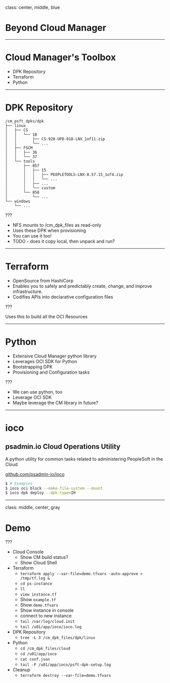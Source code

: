 class: center, middle, blue

# Beyond Cloud Manager

---

# Cloud Manager's Toolbox

* DPK Repository
* Terraform
* Python

---

# DPK Repository

```
/cm_psft_dpks/dpk
├── linux
│   ├── CS
│   │   └── 18
│   │       ├── CS-920-UPD-018-LNX_1of11.zip
│   │       └── ...
│   ├── FSCM
│   │   ├── 36
│   │   └── 37
│   └── tools
│       ├── 857
│       │   ├── 15
│       │   │   ├── PEOPLETOOLS-LNX-8.57.15_1of4.zip
│       │   │   └── ...
│       │   ├── ...
│       │   └── custom
│       └── 858
│           └── ...
└── windows
    └── ...
```

???

* NFS mounts to /cm_dpk_files as read-only
* Uses these DPK when provisioning 
* You can use it too!
* TODO - does it copy local, then unpack and run?

---

# Terraform

* OpenSource from HashiCorp
* Enables you to safely and predictably create, change, and improve infrastructure. 
* Codifies APIs into declarative configuration files

???

Uses this to build all the OCI Resources 

---

# Python

* Extensive Cloud Manager python library
* Leverages OCI SDK for Python
* Bootstrapping DPK
* Provisioning and Configuration tasks

???

* We can use python, too
* Leverage OCI SDK
* Maybe leverage the CM library in future?

---

# ioco
## psadmin.io Cloud Operations Utility

A python utility for common tasks related to administering PeopleSoft in the Cloud

[github.com/psadmin-io/ioco](https://github.com/psadmin-io/ioco)

```bash
$ # Examples
$ ioco oci block --make-file-system --mount
$ ioco dpk deploy --dpk-type=IH
```

---
class: middle, center, gray

# Demo

???

* Cloud Console
    * Show CM build status?
    * Show Cloud Shell
* Terraform
    * `terraform apply --var-file=demo.tfvars -auto-approve > /tmp/tf.log &`
    * `cd ps-instance`
    * `ll`
    * `view instance.tf`
    * Show `example.tf`
    * Show `demo.tfvars` 
    * Show instance in console
    * connect to new instance
    * `tail /var/log/cloud.init`    
    * `tail /u01/app/ioco/ioco.log` 
* DPK Repository
    * `tree -L 3 /cm_dpk_files/dpk/linux`
* Python
    * `cd /cm_dpk_files/cloud`
    * `cd /u01/app/ioco`
    * `cat conf.json`
    * `tail -F /u01/app/ioco/psft-dpk-setup.log`
* Cleanup
    * `terraform destroy --var-file=demo.tfvars`
